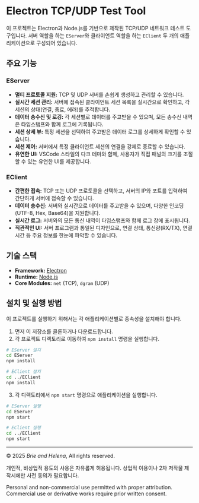 # Electron TCP/UDP Test Tool

이 프로젝트는 Electron과 Node.js를 기반으로 제작된 TCP/UDP 네트워크 테스트 도구입니다. 서버 역할을 하는 `EServer`와 클라이언트 역할을 하는 `EClient` 두 개의 애플리케이션으로 구성되어 있습니다.

## 주요 기능

### EServer
- **멀티 프로토콜 지원:** TCP 및 UDP 서버를 손쉽게 생성하고 관리할 수 있습니다.
- **실시간 세션 관리:** 서버에 접속된 클라이언트 세션 목록을 실시간으로 확인하고, 각 세션의 상태(연결, 종료, 에러)를 추적합니다.
- **데이터 송수신 및 로깅:** 각 세션별로 데이터를 주고받을 수 있으며, 모든 송수신 내역은 타임스탬프와 함께 로그에 기록됩니다.
- **세션 상세 뷰:** 특정 세션을 선택하여 주고받은 데이터 로그를 상세하게 확인할 수 있습니다.
- **세션 제어:** 서버에서 특정 클라이언트 세션의 연결을 강제로 종료할 수 있습니다.
- **유연한 UI:** VSCode 스타일의 다크 테마와 함께, 사용자가 직접 패널의 크기를 조절할 수 있는 유연한 UI를 제공합니다.

### EClient
- **간편한 접속:** TCP 또는 UDP 프로토콜을 선택하고, 서버의 IP와 포트를 입력하여 간단하게 서버에 접속할 수 있습니다.
- **데이터 송수신:** 서버와 실시간으로 데이터를 주고받을 수 있으며, 다양한 인코딩(UTF-8, Hex, Base64)을 지원합니다.
- **실시간 로그:** 서버와의 모든 통신 내역이 타임스탬프와 함께 로그 창에 표시됩니다.
- **직관적인 UI:** 서버 프로그램과 통일된 디자인으로, 연결 상태, 통신량(RX/TX), 연결 시간 등 주요 정보를 한눈에 파악할 수 있습니다.

## 기술 스택
- **Framework:** [Electron](https://www.electronjs.org/)
- **Runtime:** [Node.js](https://nodejs.org/)
- **Core Modules:** `net` (TCP), `dgram` (UDP)

## 설치 및 실행 방법

이 프로젝트를 실행하기 위해서는 각 애플리케이션별로 종속성을 설치해야 합니다.

1. 먼저 이 저장소를 클론하거나 다운로드합니다.
2. 각 프로젝트 디렉토리로 이동하여 `npm install` 명령을 실행합니다.

```bash
# EServer 설치
cd EServer
npm install

# EClient 설치
cd ../EClient
npm install
```

3.  각 디렉토리에서 `npm start` 명령으로 애플리케이션을 실행합니다.

```bash
# EServer 실행
cd EServer
npm start

# EClient 실행
cd ../EClient
npm start
```

---

© 2025 *Brie and Helena*, All rights reserved.

개인적, 비상업적 용도의 사용은 자유롭게 허용됩니다.
상업적 이용이나 2차 저작물 제작시에만 사전 동의가 필요합니다.

Personal and non-commercial use permitted with proper attribution.
Commercial use or derivative works require prior written consent.